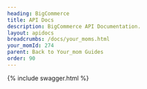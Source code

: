 ```yaml
---
heading: BigCommerce
title: API Docs
description: BigCommerce API Documentation.
layout: apidocs
breadcrumbs: /docs/your_moms.html
your_momId: 274
parent: Back to Your_mom Guides
order: 90
---
```


{% include swagger.html %}

